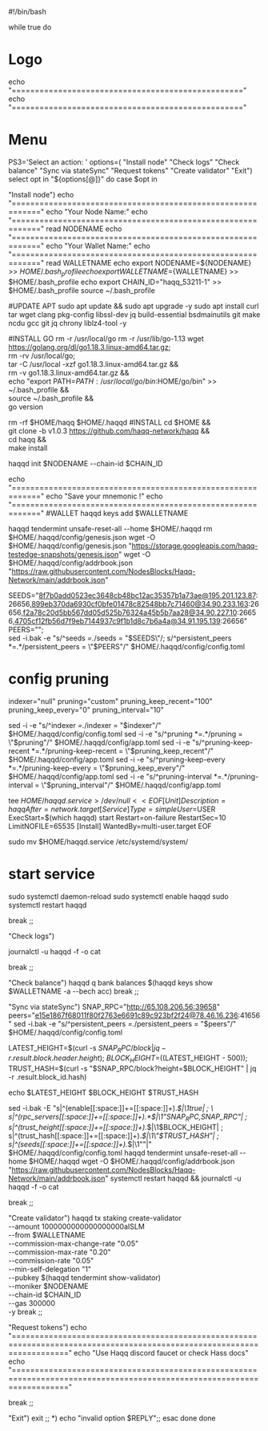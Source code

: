#!/bin/bash

while true
do

# Logo

echo "=================================================="
echo "=================================================="  

# Menu

PS3='Select an action: '
options=(
"Install node"
"Check logs"
"Check balance"
"Sync via stateSync"
"Request tokens"
"Create validator"
"Exit")
select opt in "${options[@]}"
do
case $opt in

"Install node")
echo "============================================================"
echo "Your Node Name:"
echo "============================================================"
read NODENAME
echo "============================================================"
echo "Your Wallet Name:"
echo "============================================================"
read WALLETNAME
echo export NODENAME=${NODENAME} >> $HOME/.bash_profile
echo export WALLETNAME=${WALLETNAME} >> $HOME/.bash_profile
echo export CHAIN_ID="haqq_53211-1" >> $HOME/.bash_profile
source ~/.bash_profile

#UPDATE APT
sudo apt update && sudo apt upgrade -y
sudo apt install curl tar wget clang pkg-config libssl-dev jq build-essential bsdmainutils git make ncdu gcc git jq chrony liblz4-tool -y

#INSTALL GO
rm -r /usr/local/go
rm -r /usr/lib/go-1.13
wget https://golang.org/dl/go1.18.3.linux-amd64.tar.gz; \
rm -rv /usr/local/go; \
tar -C /usr/local -xzf go1.18.3.linux-amd64.tar.gz && \
rm -v go1.18.3.linux-amd64.tar.gz && \
echo "export PATH=$PATH:/usr/local/go/bin:$HOME/go/bin" >> ~/.bash_profile && \
source ~/.bash_profile && \
go version

rm -rf $HOME/haqq $HOME/.haqqd
#INSTALL
cd $HOME && \
git clone -b v1.0.3 https://github.com/haqq-network/haqq && \
cd haqq && \
make install

haqqd init $NODENAME --chain-id $CHAIN_ID


echo "============================================================"
echo "Save your mnemonic !"
echo "============================================================"
#WALLET
haqqd keys add $WALLETNAME

haqqd tendermint unsafe-reset-all --home $HOME/.haqqd
rm $HOME/.haqqd/config/genesis.json
wget -O $HOME/.haqqd/config/genesis.json "https://storage.googleapis.com/haqq-testedge-snapshots/genesis.json"
wget -O $HOME/.haqqd/config/addrbook.json "https://raw.githubusercontent.com/NodesBlocks/Haqq-Network/main/addrbook.json"

SEEDS="8f7b0add0523ec3648cb48bc12ac35357b1a73ae@195.201.123.87:26656,899eb370da6930cf0bfe01478c82548bb7c71460@34.90.233.163:26656,f2a78c20d5bb567dd05d525b76324a45b5b7aa28@34.90.227.10:26656,4705cf12fb56d7f9eb7144937c9f1b1d8c7b6a4a@34.91.195.139:26656"
PEERS=""; \
sed -i.bak -e "s/^seeds *=.*/seeds = \"$SEEDS\"/; s/^persistent_peers *=.*/persistent_peers = \"$PEERS\"/" $HOME/.haqqd/config/config.toml


# config pruning
indexer="null"
pruning="custom"
pruning_keep_recent="100"
pruning_keep_every="0"
pruning_interval="10"

sed -i -e "s/^indexer *=.*/indexer = \"$indexer\"/" $HOME/.haqqd/config/config.toml
sed -i -e "s/^pruning *=.*/pruning = \"$pruning\"/" $HOME/.haqqd/config/app.toml
sed -i -e "s/^pruning-keep-recent *=.*/pruning-keep-recent = \"$pruning_keep_recent\"/" $HOME/.haqqd/config/app.toml
sed -i -e "s/^pruning-keep-every *=.*/pruning-keep-every = \"$pruning_keep_every\"/" $HOME/.haqqd/config/app.toml
sed -i -e "s/^pruning-interval *=.*/pruning-interval = \"$pruning_interval\"/" $HOME/.haqqd/config/app.toml



tee $HOME/haqqd.service > /dev/null <<EOF
[Unit]
Description=haqq
After=network.target
[Service]
Type=simple
User=$USER
ExecStart=$(which haqqd) start
Restart=on-failure
RestartSec=10
LimitNOFILE=65535
[Install]
WantedBy=multi-user.target
EOF

sudo mv $HOME/haqqd.service /etc/systemd/system/

# start service
sudo systemctl daemon-reload
sudo systemctl enable haqqd
sudo systemctl restart haqqd

break
;;

"Check logs")

journalctl -u haqqd -f -o cat

break
;;


"Check balance")
haqqd q bank balances $(haqqd keys show $WALLETNAME -a --bech acc)
break
;;

"Sync via stateSync")
SNAP_RPC="http://65.108.206.56:39658"
peers="e15e1867f68011f80f2763e6691c89c923bf2f24@78.46.16.236:41656"
sed -i.bak -e "s/^persistent_peers *=.*/persistent_peers = \"$peers\"/" $HOME/.haqqd/config/config.toml

LATEST_HEIGHT=$(curl -s $SNAP_RPC/block | jq -r .result.block.header.height); \
BLOCK_HEIGHT=$((LATEST_HEIGHT - 500)); \
TRUST_HASH=$(curl -s "$SNAP_RPC/block?height=$BLOCK_HEIGHT" | jq -r .result.block_id.hash)

echo $LATEST_HEIGHT $BLOCK_HEIGHT $TRUST_HASH

sed -i.bak -E "s|^(enable[[:space:]]+=[[:space:]]+).*$|\1true| ; \
s|^(rpc_servers[[:space:]]+=[[:space:]]+).*$|\1\"$SNAP_RPC,$SNAP_RPC\"| ; \
s|^(trust_height[[:space:]]+=[[:space:]]+).*$|\1$BLOCK_HEIGHT| ; \
s|^(trust_hash[[:space:]]+=[[:space:]]+).*$|\1\"$TRUST_HASH\"| ; \
s|^(seeds[[:space:]]+=[[:space:]]+).*$|\1\"\"|" $HOME/.haqqd/config/config.toml
haqqd tendermint unsafe-reset-all --home $HOME/.haqqd
wget -O $HOME/.haqqd/config/addrbook.json "https://raw.githubusercontent.com/NodesBlocks/Haqq-Network/main/addrbook.json"
systemctl restart haqqd && journalctl -u haqqd -f -o cat


break
;;

"Create validator")
haqqd tx staking create-validator \
  --amount 1000000000000000000aISLM \
  --from $WALLETNAME \
  --commission-max-change-rate "0.05" \
  --commission-max-rate "0.20" \
  --commission-rate "0.05" \
  --min-self-delegation "1" \
  --pubkey $(haqqd tendermint show-validator) \
  --moniker $NODENAME \
  --chain-id $CHAIN_ID \
  --gas 300000 \
  -y
break
;;

"Request tokens")
echo "========================================================================================================================"
echo "Use Haqq discord faucet or check Hass docs"
echo "========================================================================================================================"

break
;;

"Exit")
exit
;;
*) echo "invalid option $REPLY";;
esac
done
done
